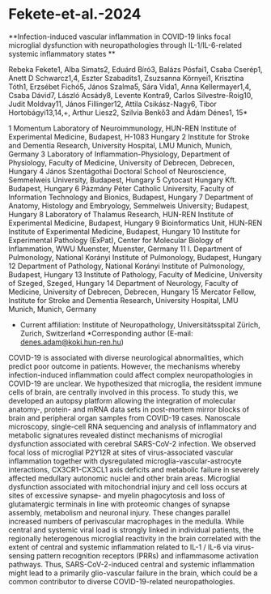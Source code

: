 # Fekete-et-al.-2024

**Infection-induced vascular inflammation in COVID-19 links focal microglial dysfunction with neuropathologies through IL-1/IL-6-related systemic inflammatory states
 **
 
Rebeka Fekete1, Alba Simats2, Eduárd Bíró3, Balázs Pósfai1, Csaba Cserép1, Anett D Schwarcz1,4, Eszter Szabadits1, Zsuzsanna Környei1, Krisztina Tóth1, Erzsébet Fichó5, János Szalma5, Sára Vida1, Anna Kellermayer1,4, Csaba Dávid7, László Acsády8, Levente Kontra9, Carlos Silvestre-Roig10, Judit Moldvay11, János Fillinger12, Attila Csikász-Nagy6, Tibor Hortobágyi13,14,+, Arthur Liesz2, Szilvia Benkő3 and Ádám Dénes1, 15* 

1 Momentum Laboratory of Neuroimmunology, HUN-REN Institute of Experimental Medicine, Budapest, H-1083 Hungary
2 Institute for Stroke and Dementia Research, University Hospital, LMU Munich, Munich, Germany
3 Laboratory of Inflammation-Physiology, Department of Physiology, Faculty of Medicine, University of Debrecen, Debrecen, Hungary
4 János Szentágothai Doctoral School of Neuroscience, Semmelweis University, Budapest, Hungary
5 Cytocast Hungary Kft. Budapest, Hungary
6 Pázmány Péter Catholic University, Faculty of Information Technology and Bionics, Budapest, Hungary
7 Department of Anatomy, Histology and Embryology, Semmelweis University; Budapest, Hungary
8 Laboratory of Thalamus Research, HUN-REN Institute of Experimental Medicine, Budapest, Hungary
9 Bioinformatics Unit, HUN-REN Institute of Experimental Medicine, Budapest, Hungary
10 Institute for Experimental Pathology (ExPat), Center for Molecular Biology of Inflammation, WWU Muenster, Muenster, Germany
11 I. Department of Pulmonology, National Korányi Institute of Pulmonology, Budapest, Hungary
12 Department of Pathology, National Korányi Institute of Pulmonology, Budapest, Hungary
13 Institute of Pathology, Faculty of Medicine, University of Szeged, Szeged, Hungary
14 Department of Neurology, Faculty of Medicine, University of Debrecen, Debrecen, Hungary
15 Mercator Fellow, Institute for Stroke and Dementia Research, University Hospital, LMU Munich, Munich, Germany
+ Current affiliation: Institute of Neuropathology, Universitätsspital Zürich, Zurich, Switzerland
*Corresponding author (E-mail: denes.adam@koki.hun-ren.hu)

COVID-19 is associated with diverse neurological abnormalities, which predict poor outcome in patients. However, the mechanisms whereby infection-induced inflammation could affect complex neuropathologies in COVID-19 are unclear. We hypothesized that microglia, the resident immune cells of brain, are centrally involved in this process. To study this, we developed an autopsy platform allowing the integration of molecular anatomy-, protein- and mRNA data sets in post-mortem mirror blocks of brain and peripheral organ samples from COVID-19 cases. Nanoscale microscopy, single-cell RNA sequencing and analysis of inflammatory and metabolic signatures revealed distinct mechanisms of microglial dysfunction associated with cerebral SARS-CoV-2 infection. We observed focal loss of microglial P2Y12R at sites of virus-associated vascular inflammation together with dysregulated microglia-vascular-astrocyte interactions, CX3CR1-CX3CL1 axis deficits and metabolic failure in severely affected medullary autonomic nuclei and other brain areas. Microglial dysfunction associated with mitochondrial injury and cell loss occurs at sites of excessive synapse- and myelin phagocytosis and loss of glutamatergic terminals in line with proteomic changes of synapse assembly, metabolism and neuronal injury. These changes parallel increased numbers of perivascular macrophages in the medulla. While central and systemic viral load is strongly linked in individual patients, the regionally heterogenous microglial reactivity in the brain correlated with the extent of central and systemic inflammation related to IL-1 / IL-6 via virus-sensing pattern recognition receptors (PRRs) and inflammasome activation pathways. Thus, SARS-CoV-2-induced central and systemic inflammation might lead to a primarily glio-vascular failure in the brain, which could be a common contributor to diverse COVID-19-related neuropathologies.

